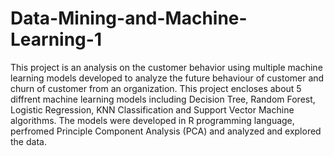 # Data-Mining-and-Machine-Learning-1
This project is an analysis on the customer behavior using multiple machine learning models developed to analyze the future behaviour of customer and churn of customer from an organization. This project encloses about 5 diffrent machine learning models including Decision Tree, Random Forest, Logistic Regression, KNN Classification and Support Vector Machine algorithms. The models were developed in R programming language, perfromed Principle Component Analysis (PCA) and analyzed and explored the data.
